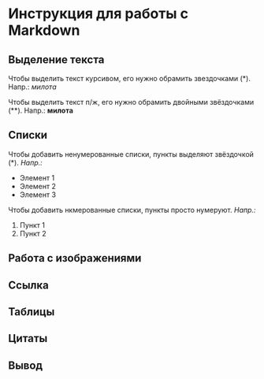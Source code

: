 # Инструкция для работы с Markdown

## Выделение текста

Чтобы выделить текст курсивом, его нужно обрамить звездочками (*). Напр.: *милота*

Чтобы выделить текст п/ж, его нужно обрамить двойными звёздочками (**). Напр.: **милота**

## Списки

Чтобы добавить ненумерованные списки, пункты выделяют звёздочкой (*). *Напр.:*
* Элемент 1
* Элемент 2
* Элемент 3

Чтобы добавить нкмерованные списки, пункты просто нумеруют. *Напр.:*

1. Пункт 1
2. Пункт 2


## Работа с изображениями

## Ссылка

## Таблицы

## Цитаты

## Вывод